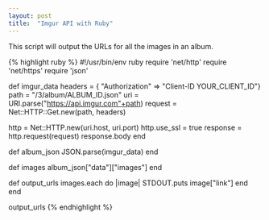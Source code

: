 ```yaml
---
layout: post
title:  "Imgur API with Ruby"
---
```


This script will output the URLs for all the images in an album.

{% highlight ruby %}
#!/usr/bin/env ruby
require 'net/http'
require 'net/https'
require 'json'

def imgur_data
  headers = { "Authorization" => "Client-ID YOUR_CLIENT_ID"}
  path    = "/3/album/ALBUM_ID.json"
  uri     = URI.parse("https://api.imgur.com"+path)
  request = Net::HTTP::Get.new(path, headers)

  http = Net::HTTP.new(uri.host, uri.port)
  http.use_ssl = true
  response = http.request(request)
  response.body
end

def album_json
  JSON.parse(imgur_data)
end

def images
  album_json["data"]["images"]
end

def output_urls
  images.each do |image|
    STDOUT.puts image["link"]
  end
end

output_urls
{% endhighlight %} 
